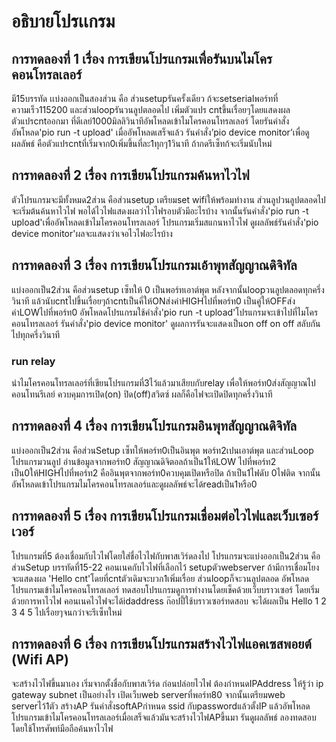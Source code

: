 # อธิบายโปรเเกรม
## การทดลองที่ 1 เรื่อง การเขียนโปรแกรมเพื่อรันบนไมโครคอนโทรลเลอร์
มี15บรรทัด เเบ่งออกเป็นสองส่วน คือ ส่วนsetupรันครั้งเดียว ก้จะsetserialพอร์ทที่ความเร็ว115200 และส่วนloopรันวนลูปตลอดไป เพิ่มตัวแปร cntขึ้นเรื่อยๆโดยแสดงผลตัวแปรcntออกมา ที่ดีเลย์1000มิลลิวินาทีอัพโหลดเข้าไมโครคอนโทรลเลอร์ โดยรันคำสั่งอัพโหลด'pio run -t  upload' เมื่ออัพโหลดเสร็จแล้ว รันคำสั่ง’pio device monitor’เพื่อดูผลลัพธ์ คือตัวแปรcntที่เริ่มจาก0เพิ่มขึ้นที่ละ1ทุกๆ1วินาที ถ้ากดรีเซ็ทก้จะเริ่มนับใหม่
## การทดลองที่ 2 เรื่อง การเขียนโปรแกรมค้นหาไวไฟ
ตัวโปรแกรมจะมีทั้งหมด2ส่วน คือส่วนsetup เตรียมset wifiให้พร้อมทำงาน ส่วนลูปวนลูปตลอดไป จะเริ่มต้นค้นหาไวไฟ พอได้ไวไฟแสดงผลว่าไวไฟรอบตัวมีอะไรบ้าง จากนั้นรันคำสั่ง'pio run -t upload'เพื่ออัพโหลดเข้าไมโครคอนโทรลเลอร์ โปรแกรมเริ่มสแกนหาไวไฟ ดูผลลัพธ์รันคำสั่ง'pio device monitor'ผลจะแสดงว่าเจอไวไฟอะไรบ้าง
## การทดลองที่ 3 เรื่อง การเขียนโปรแกรมเอ้าพุทสัญญาณดิจิทัล
แบ่งออกเป็น2ส่วน  คือส่วนsetup เซ็ทให้ 0 เป็นพอร์ทเอาต์พุต หลังจากนั้นloopวนลูปตลอดทุกครึ่งวินาที แล้วนับcntไปขึ้นเรื่อยๆถ้าcntเป็นคี่ให้ONส่งค่าHIGHไปที่พอร์ท0 เป็นคู่ให้OFFส่งค่าLOWไปที่พอร์ท0 อัพโหลดโปรแกรมใช้คำสั่ง'pio run -t upload'โปรแกรมจะเข้าไปที่ไมโครคอนโทรลเลอร์ รันคำสั่ง'pio device monitor' ดูผลการรันจะแสดงเป็นon off on off สลับกันไปทุกครึ่งวินาที
### run relay 
นำไมโครคอนโทรลเลอร์ที่เขียนโปรแกรมที่3ไว้แล้วมาเสียบกับrelay เพื่อให้พอร์ท0ส่งสัญญาณไปคอนโทนรีเลย์ ควบคุมการเปิด(on) ปิด(off)สวิตซ์ ผลก็คือไฟจะเปิดปิดทุกครึ่งวินาที
## การทดลองที่ 4 เรื่อง การเขียนโปรแกรมอินพุทสัญญาณดิจิทัล
แบ่งออกเป็น2ส่วน คือส่วนSetup เซ็ทให้พอร์ท0เป็นอินพุต พอร์ท2เปนเอาต์พุต และส่วนLoop โปรแกรมวนลูป อ่านข้อมูลจากพอร์ท0 สัญญาณดิจิตอลถ้าเป็น1ให้LOW ไปที่พอร์ท2 เป็น0ให้HIGHไปที่พอร์ท2 คืออินพุตจากพอร์ท0ควบคุมเปิดหรือปิด ถ้าเป็น1ไฟดับ 0ไฟติด จากนั้นอัพโหลดเข้าโปรแกรมไมโครคอนโทรลเลอร์และดูผลลัพธ์จะได้readเป็น1หรือ0
## การทดลองที่ 5 เรื่อง การเขียนโปรแกรมเชื่อมต่อไวไฟและเว็บเซอร์เวอร์
โปรแกรมที่5 ต้องเชื่อมกับไวไฟโดยใส่ชื่อไวไฟกับพาสเวิร์ดลงไป โปรแกรมจะแบ่งออกเป็น2ส่วน คือส่วนSetup บรรทัดที่15-22 คอนเนคกับไวไฟที่เลือกไว้ setupตัวwebserver ถ้ามีการเชื่อมโยงจะแสดงผล 'Hello cnt'โดยที่cntตัวเดิมจะบวก1เพิ่มเรื่อย ส่วนloopก็จะวนลูปตลอด อัพโหลดโปรแกรมเข้าไมโครคอนโทรลเลอร์ ทดสอบโปรแกรมดูการทำงานโดยเช็คด้วยเว็บบราวเซอร์ โดยเริ่มด้วยการหาไวไฟ คอนเนคไวไฟจะได้idaddress ก๊อปปี้ใช้บราวเซอร์ทดสอบ จะได้ผลเป็น Hello 1 2 3 4 5 ไปเรื่อยๆจนกว่าจะรีเซ็ทใหม่
## การทดลองที่ 6 เรื่อง การเขียนโปรแกรมสร้างไวไฟแอคเซสพอยต์ (Wifi AP)
จะสร้างไวไฟขึ้นมาเอง เริ่มจากตั้งชื่อกับพาสเวิร์ด ก่อนปล่อยไวไฟ ต้องกำหนดIPAddress ให้รู้ว่า ip  gateway subnet เป็นอย่างไร เปิดเว็บweb serverที่พอร์ท80 จากนั้นเตรียมweb serverไว้1ตัว สร้างAP รันคำสั่งsoftAPกำหนด ssid กับpasswordแล้วตั้งIP แล้วอัพโหลดโปรแกรมเข้าไมโครคอนโทรลเลอร์เมื่อเสร็จแล้วมันจะสร้างไวไฟAPขึ้นมา รันดูผลลัพธ์ ลองทดสอบโดยใช้โทรศัพท์มือถือค้นหาไวไฟ
